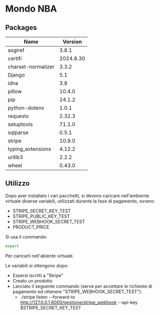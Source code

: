 # Mondo NBA
## Packages

| Name               | Version   |
|--------------------|-----------|
| asgiref            | 3.8.1     |
| certifi            | 2024.8.30 |
| charset-normalizer | 3.3.2     |
| Django             | 5.1       |
| idna               | 3.8       |
| pillow             | 10.4.0    |
| pip                | 24.1.2    |
| python-dotenv      | 1.0.1     |
| requests           | 2.32.3    |
| setuptools         | 71.1.0    |
| sqlparse           | 0.5.1     |
| stripe             | 10.9.0    |
| typing_extensions  | 4.12.2    |
| urllib3            | 2.2.2     |
| wheel              | 0.43.0    |

## Utilizzo
Dopo aver installato i vari pacchetti, 
si devono caricare nell'ambiente virtuale diverse variabili,
utilizzati durante la fase di pagamento, ovvero:
- STRIPE_SECRET_KEY_TEST
- STRIPE_PUBLIC_KEY_TEST
- STRIPE_WEBHOOK_SECRET_TEST
- PRODUCT_PRICE

Si usa il commando:
```bash
export
``` 
Per caricarli nell'abiente virtuale.

Le variabili si ottengono dopo: 
- Essersi iscritti a "Stripe"
- Creato un prodotto
- Lanciato il seguente commando (serve per accettare le richieste di pagamento ed ottenere "STRIPE_WEBHOOK_SECRET_TEST"):
  - ./stripe listen --forward-to http://127.0.0.1:8000/gestione/stripe_webhook --api-key $STRIPE_SECRET_KEY_TEST

